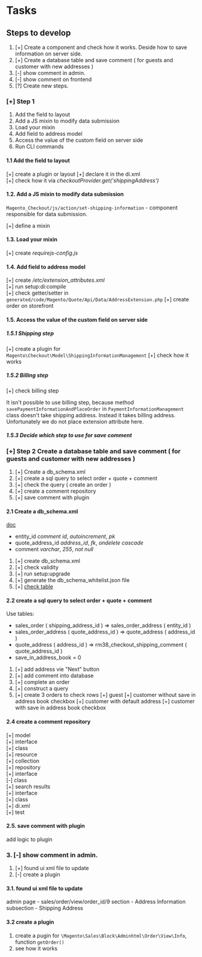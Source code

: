 # Tasks

## Steps to develop

1. [+] Create a component and check how it works. Deside how to save information on server side.
2. [+] Create a database table and save comment ( for guests and customer with new addresses )
3. [-] show comment in admin. 
4. [-] show comment on frontend
5. [?] Create new steps.

### [+] Step 1

1. Add the field to layout
2. Add a JS mixin to modify data submission
3. Load your mixin
4. Add field to address model
5. Access the value of the custom field on server side
6. Run CLI commands

#### 1.1 Add the field to layout

[+] create a plugin or layout
[+] declare it in the di.xml  
[+] check how it via *checkoutProvider.get('shippingAddress')*  

#### 1.2. Add a JS mixin to modify data submission

`Magento_Checkout/js/action/set-shipping-information` - component responsible for data submission.

[+] define a mixin  

#### 1.3. Load your mixin

[+] create *requirejs-config.js*

#### 1.4. Add field to address model

[+] create */etc/extension_attributes.xml*  
[+] run setup:di:compile  
[+] check getter/setter in `generated/code/Magento/Quote/Api/Data/AddressExtension.php`
[+] create order on storefront

#### 1.5. Access the value of the custom field on server side

##### 1.5.1 Shipping step

[+] create a plugin for `Magento\Checkout\Model\ShippingInformationManagement`
[+] check how it works

##### 1.5.2 Billing step

[+] check billing step

It isn't possible to use billing step, because method `savePaymentInformationAndPlaceOrder` in `PaymentInformationManagement` class doesn't take shipping address. Instead it takes billing address. Unfortunately we do not place extension attribute here.

##### 1.5.3 Decide which step to use for save comment

### [+] Step 2 Create a database table and save comment ( for guests and customer with new addresses )

1. [+] Create a db_schema.xml  
2. [+] create a sql query to select order + quote + comment  
3. [+] check the query ( create an order )  
4. [+] create a comment repository  
5. [+] save comment with plugin

#### 2.1 Create a db_schema.xml

[doc](https://developer.adobe.com/commerce/php/development/components/declarative-schema/configuration/)

- entity_id             *comment id*, *autoincrement*, *pk*
- quote_address_id      *address_id*, *fk*, *ondelete cascade*
- comment               *varchar*, *255*, *not null*

1. [+] create db_schema.xml
2. [+] check validity
3. [+] run setup:upgrade
4. [+] generate the db_schema_whitelist.json file
5. [+] [check table](./tasks/2_1_5_check_table.sql)

#### 2.2  create a sql query to select order + quote + comment

Use tables:

- sales_order ( shipping_address_id ) => sales_order_address ( entity_id )
- sales_order_address ( quote_address_id ) => quote_address ( address_id )
- quote_address ( address_id ) => rm38_checkout_shipping_comment ( quote_address_id )
- save_in_address_book = 0

1. [+] add address vie "Next" button
2. [+] add comment into database
3. [+] complete an order
4. [+] construct a query
5. [+] create 3 orders to check rows
        [+] guest
        [+] customer without save in address book checkbox
        [+] customer with default address
        [+] customer with save in address book checkbox

#### 2.4 create a comment repository

[+] model  
        [+] interface  
        [+] class  
[+] resource  
[+] collection  
[+] repository  
        [+] interface  
        [-] class  
[+] search results  
        [+] interface  
        [+] class  
[+] di.xml  
[+] test 

#### 2.5. save comment with plugin

add logic to plugin

### 3. [-] show comment in admin. 

1. [+] found ui xml file to update 
2. [-] create a plugin

#### 3.1. found ui xml file to update 

admin page - sales/order/view/order_id/9
section - Address Information
subsection - Shipping Address

#### 3.2 create a plugin 

1. create a pugin for `\Magento\Sales\Block\Adminhtml\Order\View\Info`, function `getOrder()`
2. see how it works


